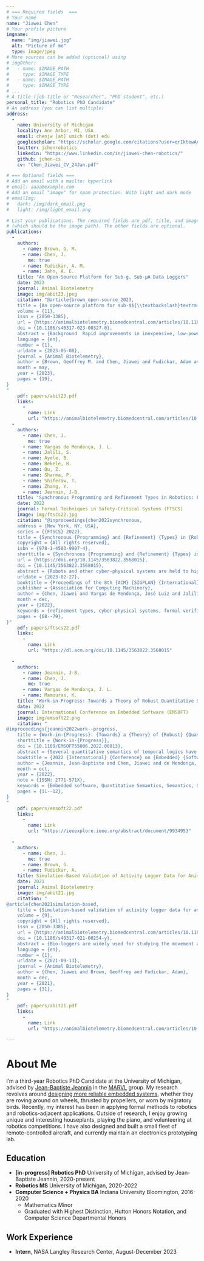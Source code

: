 ```yaml
---
# === Required fields  ===
# Your name 
name: "Jiawei Chen"
# Your profile picture
imgname: 
  name: "img/jiawei.jpg"
  alt: "Picture of me"
  type: image/jpeg
# More sources can be added (optional) using 
# imgOther:
#   - name: $IMAGE_PATH
#     type: $IMAGE_TYPE
#   - name: $IMAGE_PATH
#     type: $IMAGE_TYPE
# ...
# A title (job title or "Researcher", "PhD student", etc.)
personal_title: "Robotics PhD Candidate"
# An address (you can list multiple)
address: 
  - 
    name: University of Michigan
    locality: Ann Arbor, MI, USA
    email: chenjw [at] umich (dot) edu
    googlescholar: "https://scholar.google.com/citations?user=qrIktewAAAAJ"
    twitter: jchenrobotics
    linkedin: "https://www.linkedin.com/in/jiawei-chen-robotics/"
    github: jchen-cs
    cv: "Chen_Jiawei_CV_24Jan.pdf"

# === Optional fields ===
# Add an email with a mailto: hyperlink
# email: aaaa@example.com
# Add an email "image" for spam protection. With light and dark mode
# emailImg: 
#   dark: /img/dark_email.png
#   light: /img/light_email.png

# List your publications. The required fields are pdf, title, and image 
# (which should be the image path). The other fields are optional.
publications:
  -
    authors:
      - name: Brown, G. M.
      - name: Chen, J.
        me: true
      - name: Fudickar, A. M.
      - name: Jahn, A. E.
    title: "An Open-Source Platform for Sub-g, Sub-µA Data Loggers"
    date: 2023
    journal: Animal Biotelemetry
    image: img/abit23.jpeg
    citation: "@article{brown_open-source_2023,
	title = {An open-source platform for sub-$${\\textbackslash}textrm{g}$$, sub-$${\\textbackslash}upmu$${A} data loggers},
	volume = {11},
	issn = {2050-3385},
	url = {https://animalbiotelemetry.biomedcentral.com/articles/10.1186/s40317-023-00327-0},
	doi = {10.1186/s40317-023-00327-0},
	abstract = {Background  Rapid improvements in inexpensive, low-power, movement and environmental sensors have sparked a revolution in animal behavior research by enabling the creation of data loggers (henceforth, tags) that can capture fine-grained behavioral data over many months. Nevertheless, development of tags that are suitable for use with small species, for example, birds under 25 g, remains challenging because of the extreme mass (under 1 g ) and power (average current under 1µ   A) constraints. These constraints dictate that a tag should carry exactly the sensors required for a given experiment and the data collection protocol should be specialized to the experiment. Furthermore, it can be extremely challenging to design hardware and software to achieve the energy efficiency required for long tag life. Results  We present an activity monitor, BitTag, that can continuously collect activity data for 4–12 months at 0.5–0.8g , depending upon battery choice, and which has been used to collect more than 500,000 h of data in a variety of experiments. The BitTag architecture provides a general platform to support the development and deployment of custom sub-g tags. This platform consists of a flexible tag architecture, software for both tags and host computers, and hardware to provide the host/tag interface necessary for preparing tags for “flight” and for accessing tag data “postflight”. We demonstrate how the BitTag platform can be extended to quickly develop novel tags with other sensors while satisfying the 1g/1µ A mass and power requirements through the design of a novel barometric pressure sensing tag that can collect pressure and temperature data every 60s for a year with mass under 0.6g.},
	language = {en},
	number = {1},
	urldate = {2023-05-08},
	journal = {Animal Biotelemetry},
	author = {Brown, Geoffrey M. and Chen, Jiawei and Fudickar, Adam and Jahn, Alex E.},
	month = may,
	year = {2023},
	pages = {19},
}
"
    pdf: papers/abit23.pdf
    links:
      -
        name: Link
        url: "https://animalbiotelemetry.biomedcentral.com/articles/10.1186/s40317-023-00327-0#author-information"
  -
    authors:
      - name: Chen, J.
        me: true
      - name: Vargas de Mendonça, J. L. 
      - name: Jalili, S. 
      - name: Ayele, B.
      - name: Bekele, B.
      - name: Qu, Z.
      - name: Sharma, P.
      - name: Shiferaw, T.
      - name: Zhang, Y.
      - name: Jeannin, J-B.
    title: "Synchronous Programming and Refinement Types in Robotics: From Verification to Implementation"
    date: 2022
    journal: Formal Techniques in Safety-Critical Systems (FTSCS)
    image: img/ftscs22.jpg
    citation: "@inproceedings{chen2022synchronous,
	address = {New York, NY, USA},
	series = {{FTSCS} 2022},
	title = {Synchronous {Programming} and {Refinement} {Types} in {Robotics}: {From} {Verification} to {Implementation}},
	copyright = {All rights reserved},
	isbn = {978-1-4503-9907-4},
	shorttitle = {Synchronous {Programming} and {Refinement} {Types} in {Robotics}},
	url = {https://doi.org/10.1145/3563822.3568015},
	doi = {10.1145/3563822.3568015},
	abstract = {Robots and other cyber-physical systems are held to high standards of safety and reliability, and thus one must be confident in the correctness of their software. Formal verification can provide such confidence, but programming languages that lend themselves well to verification often do not produce executable code, and languages that are executable do not typically have precise enough formal semantics. We present MARVeLus, a stream-based approach to combining verification and execution in a synchronous programming language that allows formal guarantees to be made about implementation-level source code. We then demonstrate the end-to-end process of developing a safe robotics application, from modeling and verification to implementation and execution.},
	urldate = {2023-02-27},
	booktitle = {Proceedings of the 8th {ACM} {SIGPLAN} {International} {Workshop} on {Formal} {Techniques} for {Safety}-{Critical} {Systems}},
	publisher = {Association for Computing Machinery},
	author = {Chen, Jiawei and Vargas de Mendonça, José Luiz and Jalili, Shayan and Ayele, Bereket and Bekele, Bereket Ngussie and Qu, Zhemin and Sharma, Pranjal and Shiferaw, Tigist and Zhang, Yicheng and Jeannin, Jean-Baptiste},
	month = dec,
	year = {2022},
	keywords = {refinement types, cyber-physical systems, formal verification, robotics, synchronous programming},
	pages = {68--79},
}"
    pdf: papers/ftscs22.pdf
    links:
      -
        name: Link
        url: "https://dl.acm.org/doi/10.1145/3563822.3568015"

  -
    authors:
      - name: Jeannin, J-B.
      - name: Chen, J.
        me: true
      - name: Vargas de Mendonça, J. L.
      - name: Mamouras, K.
    title: "Work-in-Progress: Towards a Theory of Robust Quantitative Semantics for Signal Temporal Logic"
    date: 2022
    journal: International Conference on Embedded Software (EMSOFT)
    image: img/emsoft22.png
    citation: "
@inproceedings{jeannin2022work--progress,
	title = {Work-in-{Progress}: {Towards} a {Theory} of {Robust} {Quantitative} {Semantics} for {Signal} {Temporal} {Logic}},
	shorttitle = {Work-in-{Progress}},
	doi = {10.1109/EMSOFT55006.2022.00013},
	abstract = {Several quantitative semantics of temporal logics have been investigated recently. We propose a general form to model those quantitative semantics, establish requirements for soundness, and evaluate the framework on a few examples.},
	booktitle = {2022 {International} {Conference} on {Embedded} {Software} ({EMSOFT})},
	author = {Jeannin, Jean-Baptiste and Chen, Jiawei and de Mendonça, José Luiz Vargas and Mamouras, Konstantinos},
	month = oct,
	year = {2022},
	note = {ISSN: 2771-571X},
	keywords = {Embedded software, Quantitative Semantics, Semantics, Signal temporal logic},
	pages = {11--12},
}
"
    pdf: papers/emsoft22.pdf
    links:
      -
        name: Link
        url: "https://ieeexplore.ieee.org/abstract/document/9934953"

  -
    authors:
      - name: Chen, J.
        me: true
      - name: Brown, G.
      - name: Fudickar, A.
    title: Simulation-Based Validation of Activity Logger Data for Animal Behavior Studies
    date: 2021
    journal: Animal Biotelemetry
    image: img/abit21.jpg
    citation: "
@article{chen2021simulation-based,
	title = {Simulation-based validation of activity logger data for animal behavior studies},
	volume = {9},
	copyright = {All rights reserved},
	issn = {2050-3385},
	url = {https://animalbiotelemetry.biomedcentral.com/articles/10.1186/s40317-021-00254-y},
	doi = {10.1186/s40317-021-00254-y},
	abstract = {Bio-loggers are widely used for studying the movement and behavior of animals. However, some sensors provide more data than is practical to store given experiment or bio-logger design constraints. One approach for overcoming this limitation is to utilize data collection strategies, such as non-continuous recording or data summarization that may record data more efficiently, but need to be validated for correctness. In this paper we address two fundamental questions—how can researchers determine suitable parameters and behaviors for bio-logger sensors, and how do they validate their choices? We present a methodology that uses software-based simulation of bio-loggers to validate various data collection strategies using recorded data and synchronized, annotated video. The use of simulation allows for fast and repeatable tests, which facilitates the validation of data collection methods as well as the configuration of bio-loggers in preparation for experiments. We demonstrate this methodology using accelerometer loggers for recording the activity of the small songbird Junco hyemalis hyemalis.},
	language = {en},
	number = {1},
	urldate = {2021-09-13},
	journal = {Animal Biotelemetry},
	author = {Chen, Jiawei and Brown, Geoffrey and Fudickar, Adam},
	month = dec,
	year = {2021},
	pages = {31},
}
"
    pdf: papers/abit21.pdf
    links:
      -
        name: Link
        url: "https://animalbiotelemetry.biomedcentral.com/articles/10.1186/s40317-021-00254-y"

---
```


# About Me
I’m a third-year Robotics PhD Candidate at the University of Michigan, advised by [Jean-Baptiste Jeannin](https://jeannin.github.io) in the [MARVL](https://marvl.engin.umich.edu) group. My research revolves around [designing more reliable embedded systems](/research), whether they are roving around on wheels, thrusted by propellers, or worn by migratory birds. Recently, my interest has been in applying formal methods to robotics and robotics-adjacent applications. Outside of research, I enjoy growing unique and interesting houseplants, playing the piano, and volunteering at robotics competitions. I have also designed and built a small fleet of remote-controlled aircraft, and currently maintain an electronics prototyping lab. 


## Education

* **[in-progress] Robotics PhD** University of Michigan, advised by Jean-Baptiste Jeannin, 2020-present
* **Robotics MS** University of Michigan, 2020-2022
* **Computer Science + Physics BA** Indiana University Bloomington, 2016-2020
    - Mathematics Minor
    - Graduated with Highest Distinction, Hutton Honors Notation, and Computer Science Departmental Honors 

## Work Experience

* **Intern**, NASA Langley Research Center, August-December 2023
